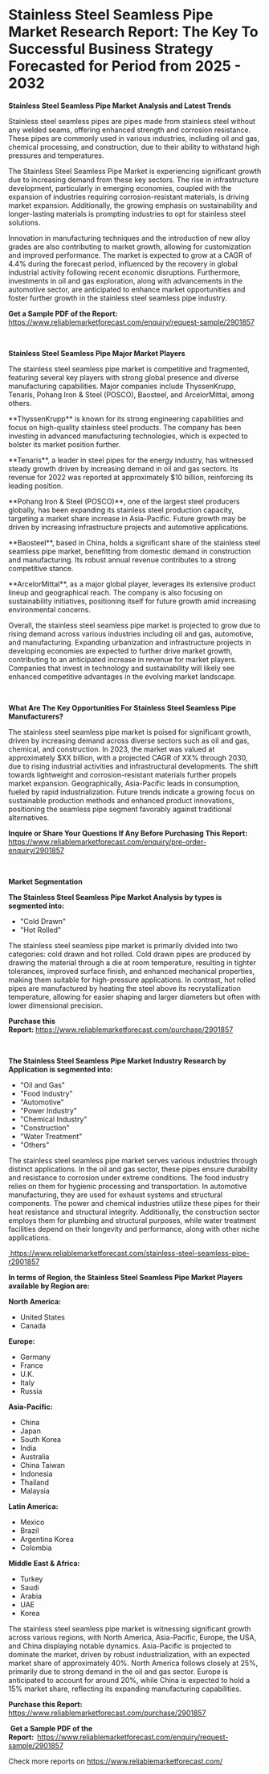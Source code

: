 <p><h1>Stainless Steel Seamless Pipe Market Research Report: The Key To Successful Business Strategy Forecasted for Period from 2025 - 2032</h1></p><p><strong>Stainless Steel Seamless Pipe Market Analysis and Latest Trends</strong></p>
<p><p>Stainless steel seamless pipes are pipes made from stainless steel without any welded seams, offering enhanced strength and corrosion resistance. These pipes are commonly used in various industries, including oil and gas, chemical processing, and construction, due to their ability to withstand high pressures and temperatures.</p><p>The Stainless Steel Seamless Pipe Market is experiencing significant growth due to increasing demand from these key sectors. The rise in infrastructure development, particularly in emerging economies, coupled with the expansion of industries requiring corrosion-resistant materials, is driving market expansion. Additionally, the growing emphasis on sustainability and longer-lasting materials is prompting industries to opt for stainless steel solutions.</p><p>Innovation in manufacturing techniques and the introduction of new alloy grades are also contributing to market growth, allowing for customization and improved performance. The market is expected to grow at a CAGR of 4.4% during the forecast period, influenced by the recovery in global industrial activity following recent economic disruptions. Furthermore, investments in oil and gas exploration, along with advancements in the automotive sector, are anticipated to enhance market opportunities and foster further growth in the stainless steel seamless pipe industry.</p></p>
<p><strong>Get a Sample PDF of the Report:&nbsp;</strong> <a href="https://www.reliablemarketforecast.com/enquiry/request-sample/2901857?utm_campaign=3539&utm_medium=2&utm_source=Github&utm_content=ia&utm_term=16032025&utm_id=stainless-steel-seamless-pipe">https://www.reliablemarketforecast.com/enquiry/request-sample/2901857</a></p>
<p>&nbsp;</p>
<p><strong>Stainless Steel Seamless Pipe Major Market Players</strong></p>
<p><p>The stainless steel seamless pipe market is competitive and fragmented, featuring several key players with strong global presence and diverse manufacturing capabilities. Major companies include ThyssenKrupp, Tenaris, Pohang Iron & Steel (POSCO), Baosteel, and ArcelorMittal, among others.</p><p>**ThyssenKrupp** is known for its strong engineering capabilities and focus on high-quality stainless steel products. The company has been investing in advanced manufacturing technologies, which is expected to bolster its market position further.</p><p>**Tenaris**, a leader in steel pipes for the energy industry, has witnessed steady growth driven by increasing demand in oil and gas sectors. Its revenue for 2022 was reported at approximately $10 billion, reinforcing its leading position.</p><p>**Pohang Iron & Steel (POSCO)**, one of the largest steel producers globally, has been expanding its stainless steel production capacity, targeting a market share increase in Asia-Pacific. Future growth may be driven by increasing infrastructure projects and automotive applications.</p><p>**Baosteel**, based in China, holds a significant share of the stainless steel seamless pipe market, benefitting from domestic demand in construction and manufacturing. Its robust annual revenue contributes to a strong competitive stance.</p><p>**ArcelorMittal**, as a major global player, leverages its extensive product lineup and geographical reach. The company is also focusing on sustainability initiatives, positioning itself for future growth amid increasing environmental concerns.</p><p>Overall, the stainless steel seamless pipe market is projected to grow due to rising demand across various industries including oil and gas, automotive, and manufacturing. Expanding urbanization and infrastructure projects in developing economies are expected to further drive market growth, contributing to an anticipated increase in revenue for market players. Companies that invest in technology and sustainability will likely see enhanced competitive advantages in the evolving market landscape.</p></p>
<p>&nbsp;</p>
<p><strong>What Are The Key Opportunities For Stainless Steel Seamless Pipe Manufacturers?</strong></p>
<p><p>The stainless steel seamless pipe market is poised for significant growth, driven by increasing demand across diverse sectors such as oil and gas, chemical, and construction. In 2023, the market was valued at approximately $XX billion, with a projected CAGR of XX% through 2030, due to rising industrial activities and infrastructural developments. The shift towards lightweight and corrosion-resistant materials further propels market expansion. Geographically, Asia-Pacific leads in consumption, fueled by rapid industrialization. Future trends indicate a growing focus on sustainable production methods and enhanced product innovations, positioning the seamless pipe segment favorably against traditional alternatives.</p></p>
<p><strong>Inquire or Share Your Questions If Any Before Purchasing This Report:</strong> <a href="https://www.reliablemarketforecast.com/enquiry/pre-order-enquiry/2901857?utm_campaign=3539&utm_medium=2&utm_source=Github&utm_content=ia&utm_term=16032025&utm_id=stainless-steel-seamless-pipe">https://www.reliablemarketforecast.com/enquiry/pre-order-enquiry/2901857</a></p>
<p>&nbsp;</p>
<p><strong>Market Segmentation</strong></p>
<p><strong>The Stainless Steel Seamless Pipe Market Analysis by types is segmented into:</strong></p>
<p><ul><li>"Cold Drawn"</li><li>"Hot Rolled"</li></ul></p>
<p><p>The stainless steel seamless pipe market is primarily divided into two categories: cold drawn and hot rolled. Cold drawn pipes are produced by drawing the material through a die at room temperature, resulting in tighter tolerances, improved surface finish, and enhanced mechanical properties, making them suitable for high-pressure applications. In contrast, hot rolled pipes are manufactured by heating the steel above its recrystallization temperature, allowing for easier shaping and larger diameters but often with lower dimensional precision.</p></p>
<p><strong>Purchase this Report:&nbsp;</strong><a href="https://www.reliablemarketforecast.com/purchase/2901857?utm_campaign=3539&utm_medium=2&utm_source=Github&utm_content=ia&utm_term=16032025&utm_id=stainless-steel-seamless-pipe">https://www.reliablemarketforecast.com/purchase/2901857</a></p>
<p>&nbsp;</p>
<p><strong>The Stainless Steel Seamless Pipe Market Industry Research by Application is segmented into:</strong></p>
<p><ul><li>"Oil and Gas"</li><li>"Food Industry"</li><li>"Automotive"</li><li>"Power Industry"</li><li>"Chemical Industry"</li><li>"Construction"</li><li>"Water Treatment"</li><li>"Others"</li></ul></p>
<p><p>The stainless steel seamless pipe market serves various industries through distinct applications. In the oil and gas sector, these pipes ensure durability and resistance to corrosion under extreme conditions. The food industry relies on them for hygienic processing and transportation. In automotive manufacturing, they are used for exhaust systems and structural components. The power and chemical industries utilize these pipes for their heat resistance and structural integrity. Additionally, the construction sector employs them for plumbing and structural purposes, while water treatment facilities depend on their longevity and performance, along with other niche applications.</p></p>
<p><a href="https://www.reliablemarketforecast.com/stainless-steel-seamless-pipe-r2901857?utm_campaign=3539&utm_medium=2&utm_source=Github&utm_content=ia&utm_term=16032025&utm_id=stainless-steel-seamless-pipe">&nbsp;https://www.reliablemarketforecast.com/stainless-steel-seamless-pipe-r2901857</a></p>
<p><strong>In terms of Region, the Stainless Steel Seamless Pipe Market Players available by Region are:</strong></p>
<p>
    <p> <strong> North America: </strong>
        <ul>
            <li>United States</li>
            <li>Canada</li>
        </ul>
        </p> 
    <p> <strong> Europe: </strong>
        <ul>
            <li>Germany</li>
            <li>France</li>
            <li>U.K.</li>
            <li>Italy</li>
            <li>Russia</li>
        </ul>
        </p> 
    <p> <strong> Asia-Pacific: </strong>
        <ul>
            <li>China</li>
            <li>Japan</li>
            <li>South Korea</li>
            <li>India</li>
            <li>Australia</li>
            <li>China Taiwan</li>
            <li>Indonesia</li>
            <li>Thailand</li>
            <li>Malaysia</li>
        </ul>
        </p> 
    <p> <strong> Latin America: </strong>
        <ul>
            <li>Mexico</li>
            <li>Brazil</li>
            <li>Argentina Korea</li>
            <li>Colombia</li>
        </ul>
        </p> 
    <p> <strong> Middle East & Africa: </strong>
        <ul>
            <li>Turkey</li>
            <li>Saudi</li>
            <li>Arabia</li>
            <li>UAE</li>
            <li>Korea</li>
        </ul>
    </p>
    </p>
<p><p>The stainless steel seamless pipe market is witnessing significant growth across various regions, with North America, Asia-Pacific, Europe, the USA, and China displaying notable dynamics. Asia-Pacific is projected to dominate the market, driven by robust industrialization, with an expected market share of approximately 40%. North America follows closely at 25%, primarily due to strong demand in the oil and gas sector. Europe is anticipated to account for around 20%, while China is expected to hold a 15% market share, reflecting its expanding manufacturing capabilities.</p></p>
<p><strong>Purchase this Report: </strong><a href="https://www.reliablemarketforecast.com/purchase/2901857?utm_campaign=3539&utm_medium=2&utm_source=Github&utm_content=ia&utm_term=16032025&utm_id=stainless-steel-seamless-pipe">https://www.reliablemarketforecast.com/purchase/2901857</a></p>
<p>&nbsp;<strong>Get a Sample PDF of the Report:&nbsp;&nbsp;</strong><a href="https://www.reliablemarketforecast.com/enquiry/request-sample/2901857?utm_campaign=3539&utm_medium=2&utm_source=Github&utm_content=ia&utm_term=16032025&utm_id=stainless-steel-seamless-pipe">https://www.reliablemarketforecast.com/enquiry/request-sample/2901857</a></p>
<p><strong></strong></p>
<p>Check more reports on <a href="https://www.reliablemarketforecast.com/?utm_campaign=3539&utm_medium=2&utm_source=Github&utm_content=ia&utm_term=16032025&utm_id=stainless-steel-seamless-pipe">https://www.reliablemarketforecast.com/</a></p>